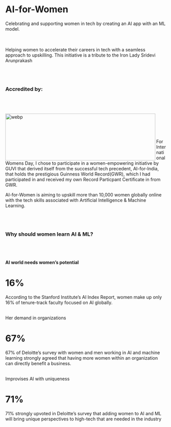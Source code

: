 # AI-for-Women
Celebrating and supporting women in tech by creating an AI app with an ML model.

<br><br>
Helping women to accelerate their careers in tech with a seamless approach to upskilling. 
This initiative is a tribute to the Iron Lady Sridevi Arunprakash

<br><br>

### Accredited by:
<br><br><br>
<img align="left" alt="webp" src="https://media.swipepages.com/2023/2/5fcde7acf64f9100108c719e/logos-2.webp?raw=true" width="470" height="147" />

<br><br><br>

For International Womens Day, I chose to participate in a women-empowering initiative by GUVI that derived itself from the successful tech precedent, AI-for-India, that holds the prestigious Guinness World Record(GWR), which I had participated in and received my own Record Particpant Certificate in from GWR.

AI-for-Women is aiming to upskill more than 10,000 women globally online with the tech skills associated with Artificial Intelligence & Machine Learning. 

<br><br>

### Why should women learn AI & ML?
<br><br>

#### AI world needs women’s potential
# 16%
According to the Stanford Institute’s AI Index Report, women make up only 16% of tenure-track faculty focused on AI globally.
<br><br>

Her demand in organizations
# 67%
67% of Deloitte’s survey with women and men working in AI and machine learning strongly agreed that having more women within an organization can directly benefit a business.
<br><br>

Improvises AI with uniqueness
# 71%
71% strongly upvoted in Deloitte’s survey that adding women to AI and ML will bring unique perspectives to high-tech that are needed in the industry
<br><br>
